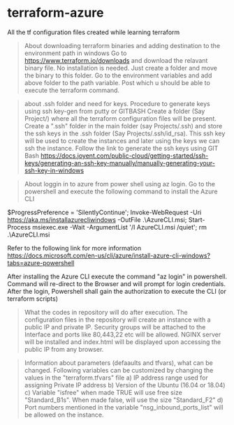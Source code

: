 # terraform-azure
All the tf configuration files created while learning terraform

> About downloading terraform binaries and adding destination to the environment path in windows
Go to https://www.terraform.io/downloads and download the relavant binary file.
No installation is needed. Just create a folder and move the binary to this folder.
Go to the environment variables and add above folder to the path variable. Post which u should be able to execute the terraform command.

> about .ssh folder and need for keys. Procedure to generate keys using ssh key-gen from putty or GITBASH
Create a folder (Say Project/) where all the terraform configuration files will be present. Create a ".ssh" folder in the main folder (say Projects/.ssh) and store the ssh keys in the .ssh folder (Say Projects/.ssh/id_rsa).
This ssh key will be used to create the instances and later using the keys we can ssh the instance.
Follow the link to generate the ssh keys using GIT Bash
https://docs.joyent.com/public-cloud/getting-started/ssh-keys/generating-an-ssh-key-manually/manually-generating-your-ssh-key-in-windows

> About loggin in to azure from power shell using az login.
Go to the powershell and execute the following command to install the Azure CLI

$ProgressPreference = 'SilentlyContinue'; Invoke-WebRequest -Uri https://aka.ms/installazurecliwindows -OutFile .\AzureCLI.msi; Start-Process msiexec.exe -Wait -ArgumentList '/I AzureCLI.msi /quiet'; rm .\AzureCLI.msi

Refer to the following link for more information
https://docs.microsoft.com/en-us/cli/azure/install-azure-cli-windows?tabs=azure-powershell

After installing the Azure CLI execute the command "az login" in powershell. Command will re-direct to the Browser and will prompt for login credentials. After the login, Powershell shall gain the authorization to execute the CLI (or terraform scripts)

> What the codes in repository will do after execution.
The configuration files in the repository will create an instance with a public IP and private IP. Security groups will be attached to the Interface and ports like 80,443,22 etc will be allowed. NGINX server will be installed and index.html will be displayed upon accessing the public IP from any browser.

> Information about parameters (defaaults and tfvars), what can be changed. 
Following variables can be customized by changing the values in the "terraform.tfvars" file
a) IP address range used for assigning Private IP address
b) Version of the Ubuntu (16.04 or 18.04)
c) Variable "isfree" when made TRUE will use free size "Standard_B1s". When made false, will use the size "Standard_F2"
d) Port numbers mentioned in the variable "nsg_inbound_ports_list" will be allowed on the instance.